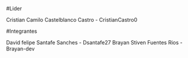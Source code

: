 #Lider

Cristian Camilo Castelblanco Castro - CristianCastro0

#Integrantes

David felipe Santafe Sanches - Dsantafe27
Brayan Stiven Fuentes Rios - Brayan-dev
